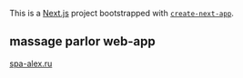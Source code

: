 This is a [Next.js](https://nextjs.org/) project bootstrapped with [`create-next-app`](https://github.com/vercel/next.js/tree/canary/packages/create-next-app).

## massage parlor web-app 
[spa-alex.ru](https://spa-alex.ru)
